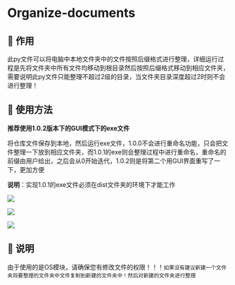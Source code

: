 # Organize-documents

## 📃 作用

此py文件可以将电脑中本地文件夹中的文件按照后缀格式进行整理，详细运行过程是先将文件夹中所有文件均移动到根目录然后按照后缀格式移动到相应文件夹，需要说明此py文件只能整理不超过2级的目录，当文件夹目录深度超过2时则不会进行整理！

## 👀 使用方法

**推荐使用1.0.2版本下的GUI模式下的exe文件**

将仓库文件保存到本地，然后运行exe文件，1.0.0不会进行重命名功能，只会把文件整理一下放到相应文件夹，而1.0.1的exe则会整理过程中进行重命名，重命名的前缀由用户给出，之后会从0开始迭代，1.0.2则是将第二个用GUI界面重写了一下，更加方便

**说明**：实现1.0.1的exe文件必须在dist文件夹的环境下才能工作

![](http://ww1.sinaimg.cn/large/007Y60soly1gilvhm4w0ij30oa0gn0to.jpg)

![](http://ww1.sinaimg.cn/large/007Y60soly1gijcql8z7pj30ln0bhgmc.jpg)

![](http://ww1.sinaimg.cn/large/007Y60soly1gijdfc5nb5j30sv084ab9.jpg)

## 🎨 说明

由于使用的是OS模块，请确保您有修改文件的权限！！！`如果没有建议新建一个文件夹将要整理的文件夹中文件复制到新建的文件夹中！然后对新建的文件夹进行整理`

